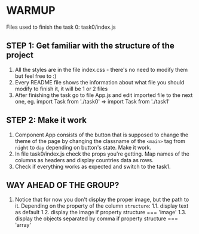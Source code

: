 # WARMUP

Files used to finish the task 0: task0/index.js

## STEP 1: Get familiar with the structure of the project

  1. All the styles are in the file index.css - there's no need to modify them but feel free to :)
  2. Every README file shows the information about what file you should modify to finish it, it will be 1 or 2 files
  3. After finishing the task go to file App.js and edit imported file to the next one, eg.
     import Task from './task0'   => import Task from './task1'

## STEP 2: Make it work

  1. Component App consists of the button that is supposed to change the theme of the page by changing the classname of the `<main>` tag from `night` to `day` depending on button's state. Make it work.
  2. In file task0/index.js check the props you're getting. Map names of the columns as headers and display countries data as rows.
  3. Check if everything works as expected and switch to the task1.

## WAY AHEAD OF THE GROUP?

  1. Notice that for now you don't display the proper image, but the path to it. Depending on the property of the column `structure`:
    1.1. display text as default
    1.2. display the image if property structure === 'image'
    1.3. display the objects separated by comma if property structure === 'array'
